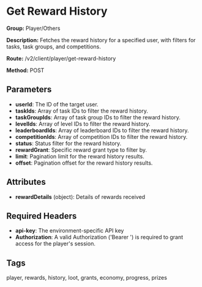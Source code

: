 # Get Reward History

**Group:** Player/Others

**Description:** Fetches the reward history for a specified user, with filters for tasks, task groups, and competitions.

**Route:** /v2/client/player/get-reward-history

**Method:** POST

## Parameters

- **userId**: The ID of the target user.
- **taskIds**: Array of task IDs to filter the reward history.
- **taskGroupIds**: Array of task group IDs to filter the reward history.
- **levelIds**: Array of level IDs to filter the reward history.
- **leaderboardIds**: Array of leaderboard IDs to filter the reward history.
- **competitionIds**: Array of competition IDs to filter the reward history.
- **status**: Status filter for the reward history.
- **rewardGrant**: Specific reward grant type to filter by.
- **limit**: Pagination limit for the reward history results.
- **offset**: Pagination offset for the reward history results.

## Attributes

- **rewardDetails** (object): Details of rewards received

## Required Headers

- **api-key**: The environment-specific API key
- **Authorization**: A valid Authorization ('Bearer <token>') is required to grant access for the player's session.

## Tags

player, rewards, history, loot, grants, economy, progress, prizes
